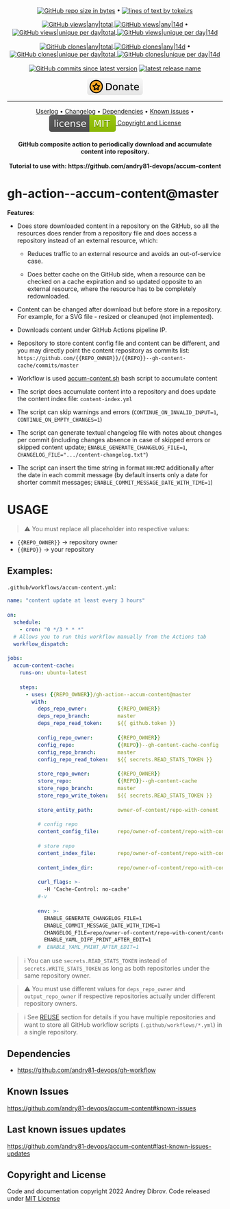 <p align="center">
  <a href="#"><img src="https://img.shields.io/github/repo-size/andry81-devops/gh-action--accum-content" valign="middle" alt="GitHub repo size in bytes" /></a>
• <a href="https://github.com/XAMPPRocky/tokei"><img src="https://tokei.rs/b1/github/andry81-devops/gh-action--accum-content?category=lines" valign="middle" alt="lines of text by tokei.rs" /></a>
</p>

<p align="center">
  <a href="https://github.com/andry81-stats/gh-action--accum-content--gh-stats/commits/master/traffic/views">
    <img src="https://img.shields.io/badge/dynamic/json?color=success&label=Github%20views|all&query=count&url=https://github.com/andry81-stats/gh-action--accum-content--gh-stats/raw/master/traffic/views/latest-accum.json?raw=True&logo=github" valign="middle" alt="GitHub views|any|total" />
    <img src="https://img.shields.io/badge/dynamic/json?color=success&label=14d&query=count&url=https://github.com/andry81-stats/gh-action--accum-content--gh-stats/raw/master/traffic/views/latest.json?raw=True" valign="middle" alt="GitHub views|any|14d" /></a>
• <a href="https://github.com/andry81-stats/gh-action--accum-content--gh-stats/commits/master/traffic/views">
    <img src="https://img.shields.io/badge/dynamic/json?color=success&label=Github%20views|unq&query=uniques&url=https://github.com/andry81-stats/gh-action--accum-content--gh-stats/raw/master/traffic/views/latest-accum.json?raw=True&logo=github" valign="middle" alt="GitHub views|unique per day|total" />
    <img src="https://img.shields.io/badge/dynamic/json?color=success&label=14d&query=uniques&url=https://github.com/andry81-stats/gh-action--accum-content--gh-stats/raw/master/traffic/views/latest.json?raw=True" valign="middle" alt="GitHub views|unique per day|14d" /></a>
</p>

<p align="center">
  <a href="https://github.com/andry81-stats/gh-action--accum-content--gh-stats/commits/master/traffic/clones">
    <img src="https://img.shields.io/badge/dynamic/json?color=success&label=Github%20clones|all&query=count&url=https://github.com/andry81-stats/gh-action--accum-content--gh-stats/raw/master/traffic/clones/latest-accum.json?raw=True&logo=github" valign="middle" alt="GitHub clones|any|total" />
    <img src="https://img.shields.io/badge/dynamic/json?color=success&label=14d&query=count&url=https://github.com/andry81-stats/gh-action--accum-content--gh-stats/raw/master/traffic/clones/latest.json?raw=True" valign="middle" alt="GitHub clones|any|14d" /></a>
• <a href="https://github.com/andry81-stats/gh-action--accum-content--gh-stats/commits/master/traffic/clones">
    <img src="https://img.shields.io/badge/dynamic/json?color=success&label=Github%20clones|unq&query=uniques&url=https://github.com/andry81-stats/gh-action--accum-content--gh-stats/raw/master/traffic/clones/latest-accum.json?raw=True&logo=github" valign="middle" alt="GitHub clones|unique per day|total" />
    <img src="https://img.shields.io/badge/dynamic/json?color=success&label=14d&query=uniques&url=https://github.com/andry81-stats/gh-action--accum-content--gh-stats/raw/master/traffic/clones/latest.json?raw=True" valign="middle" alt="GitHub clones|unique per day|14d" /></a>
</p>

<p align="center">
  <a href="https://github.com/andry81-devops/gh-action--accum-content/commits">
    <img src="https://img.shields.io/github/commits-since/andry81-devops/gh-action--accum-content/latest?sort=semver&label=Github%20commits%20since%20latest" valign="middle" alt="GitHub commits since latest version" /></a>
  <a href="https://github.com/andry81-devops/gh-action--accum-content/releases">
    <img src="https://img.shields.io/github/v/release/andry81-devops/gh-action--accum-content?include_prereleases&label=latest" valign="middle" alt="latest release name" /></a>
</p>

<p align="center">
  <a href="https://github.com/andry81/donate"><img src="https://github.com/andry81/andry81/raw/master/badges/donate.svg" valign="middle" alt="donate" /></a>
</p>

---

<p align="center">
  <a href="https://github.com/andry81-devops/gh-action--accum-content/blob/master/userlog.md">Userlog</a>
• <a href="https://github.com/andry81-devops/gh-action--accum-content/blob/master/changelog.txt">Changelog</a>
• <a href="#dependecies">Dependencies</a>
• <a href="#known-issues">Known issues</a>
• <a href="#copyright-and-license"><img src="https://github.com/andry81/andry81/raw/master/badges/mit-license.svg" valign="middle" alt="copyright and license" />&nbsp;Copyright and License</a>
</p>

<h4 align="center">GitHub composite action to periodically download and accumulate content into repository.<br/>
<br/>
Tutorial to use with: https://github.com/andry81-devops/accum-content</h4>

##

# gh-action--accum-content@master

**Features**:

* Does store downloaded content in a repository on the GitHub, so all the resources does render from a repository file and does access a repository instead of an external resource, which:

  * Reduces traffic to an external resource and avoids an out-of-service case.

  * Does better cache on the GitHub side, when a resource can be checked on a cache expiration and so updated opposite to an external resource, where the resource has to be completely redownloaded.

* Content can be changed after download but before store in a repository. For example, for a SVG file - resized or cleanuped (not implemented).

* Downloads content under GitHub Actions pipeline IP.

* Repository to store content config file and content can be different, and you may directly point the content repository as commits list:
  `https://github.com/{{REPO_OWNER}}/{{REPO}}--gh-content-cache/commits/master`

* Workflow is used [accum-content.sh](https://github.com/andry81-devops/gh-workflow/blob/master/bash/cache/accum-content.sh) bash script to accumulate content

* The script does accumulate content into a repository and does update the content index file:
  `content-index.yml`

* The script can skip warnings and errors (`CONTINUE_ON_INVALID_INPUT=1`, `CONTINUE_ON_EMPTY_CHANGES=1`)

* The script can generate textual changelog file with notes about changes per commit (including changes absence in case of skipped errors or skipped content update; `ENABLE_GENERATE_CHANGELOG_FILE=1`, `CHANGELOG_FILE=".../content-changelog.txt"`)

* The script can insert the time string in format `HH:MMZ` additionally after the date in each commit message (by default inserts only a date for shorter commit messages; `ENABLE_COMMIT_MESSAGE_DATE_WITH_TIME=1`)

# USAGE

> :warning: You must replace all placeholder into respective values:

* `{{REPO_OWNER}}` -> repository owner
* `{{REPO}}` -> your repository

## Examples:

<a name="accum-content-yml">`.github/workflows/accum-content.yml`</a>:

```yml
name: "content update at least every 3 hours"

on:
  schedule:
    - cron: "0 */3 * * *"
  # Allows you to run this workflow manually from the Actions tab
  workflow_dispatch:

jobs:
  accum-content-cache:
    runs-on: ubuntu-latest

    steps:
      - uses: {{REPO_OWNER}}/gh-action--accum-content@master
        with:
          deps_repo_owner:          {{REPO_OWNER}}
          deps_repo_branch:         master
          deps_repo_read_token:     ${{ github.token }}

          config_repo_owner:        {{REPO_OWNER}}
          config_repo:              {{REPO}}--gh-content-cache-config
          config_repo_branch:       master
          config_repo_read_token:   ${{ secrets.READ_STATS_TOKEN }}

          store_repo_owner:         {{REPO_OWNER}}
          store_repo:               {{REPO}}--gh-content-cache
          store_repo_branch:        master
          store_repo_write_token:   ${{ secrets.READ_STATS_TOKEN }}

          store_entity_path:        owner-of-content/repo-with-conent

          # config repo
          content_config_file:      repo/owner-of-content/repo-with-conent/content-config.yml

          # store repo
          content_index_file:       repo/owner-of-content/repo-with-conent/content-index.yml

          content_index_dir:        repo/owner-of-content/repo-with-conent

          curl_flags: >-
            -H 'Cache-Control: no-cache'
          #-v

          env: >-
            ENABLE_GENERATE_CHANGELOG_FILE=1
            ENABLE_COMMIT_MESSAGE_DATE_WITH_TIME=1
            CHANGELOG_FILE=repo/owner-of-content/repo-with-conent/content-changelog.txt
            ENABLE_YAML_DIFF_PRINT_AFTER_EDIT=1
          #  ENABLE_YAML_PRINT_AFTER_EDIT=1
```

> :information_source: You can use `secrets.READ_STATS_TOKEN` instead of `secrets.WRITE_STATS_TOKEN` as long as both repositories under the same repository owner.

> :warning: You must use different values for `deps_repo_owner` and `output_repo_owner` if respective repositories actually under different repository owners.

> :information_source: See <a href="https://github.com/andry81-devops/github-accum-stats#reuse">REUSE</a> section for details if you have multiple repositories and want to store all GitHub workflow scripts (`.github/workflows/*.yml`) in a single repository.

## <a name="dependecies">Dependencies</a>

* https://github.com/andry81-devops/gh-workflow

## Known Issues

https://github.com/andry81-devops/accum-content#known-issues

## Last known issues updates

https://github.com/andry81-devops/accum-content#last-known-issues-updates

## <a name="copyright-and-license">Copyright and License</a>

Code and documentation copyright 2022 Andrey Dibrov. Code released under [MIT License](https://github.com/andry81-devops/gh-action--accum-content/blob/master/license.txt)
